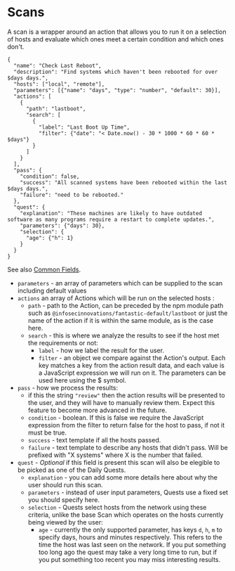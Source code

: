 # Scans

A scan is a wrapper around an action that allows you to run it on a selection of hosts and evaluate which ones meet a certain condition and which ones don't.

```
{
  "name": "Check Last Reboot",
  "description": "Find systems which haven't been rebooted for over $days days.",
  "hosts": ["local", "remote"],
  "parameters": [{"name": "days", "type": "number", "default": 30}],
  "actions": [
    {
      "path": "lastboot",  
      "search": [
        {
          "label": "Last Boot Up Time",
          "filter": {"date": "< Date.now() - 30 * 1000 * 60 * 60 * $days"}
        }
      ]
    }
  ],
  "pass": {
    "condition": false,
    "success": "All scanned systems have been rebooted within the last $days days.",
    "failure": "need to be rebooted."
  },
  "quest": {
    "explanation": "These machines are likely to have outdated software as many programs require a restart to complete updates.",
    "parameters": {"days": 30},
    "selection": {
      "age": {"h": 1}
    }
  }
}
```

See also [Common Fields](common_fields.md).

- `parameters` - an array of parameters which can be supplied to the scan including default values
- `actions` an array of Actions which will be run on the selected hosts :
  - `path` - path to the Action, can be preceded by the npm module path such as `@infosecinnovations/fantastic-default/lastboot` or just the name of the action if it is within the same module, as is the case here.
  - `search` - this is where we analyze the results to see if the host met the requirements or not:
    - `label` - how we label the result for the user.
    - `filter` - an object we compare against the Action's output. Each key matches a key from the action result data, and each value is a JavaScript expression we will run on it. The parameters can be used here using the $ symbol.
- `pass` - how we process the results:
  - if this the string `"review"` then the action results will be presented to the user, and they will have to manually review them. Expect this feature to become more advanced in the future.
  - `condition` - boolean. If this is false we require the JavaScript expression from the filter to return false for the host to pass, if not it must be true.
  - `success` - text template if all the hosts passed.
  - `failure` - text template to describe any hosts that didn't pass. Will be prefixed with "X systems" where X is the number that failed.
- `quest` - *Optional* if this field is present this scan will also be elegible to be picked as one of the Daily Quests.
  - `explanation` - you can add some more details here about why the user should run this scan.
  - `parameters` - instead of user input parameters, Quests use a fixed set you should specify here.
  - `selection` - Quests select hosts from the network using these criteria, unlike the base Scan which operates on the hosts currently being viewed by the user:
    - `age` - currently the only supported parameter, has keys `d`, `h`, `m` to specify days, hours and minutes respectively. This refers to the time the host was last seen on the network. If you put something too long ago the quest may take a very long time to run, but if you put something too recent you may miss interesting results.
